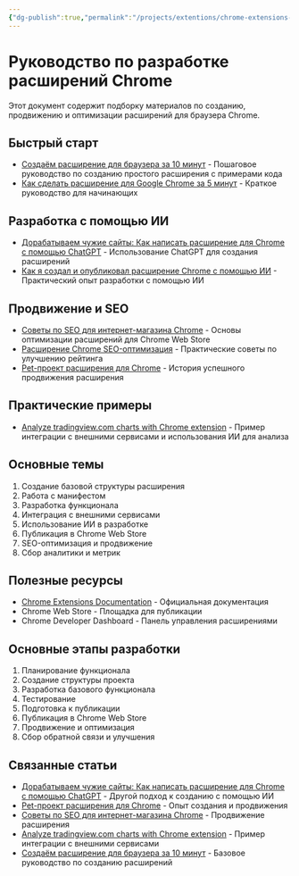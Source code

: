 ```yaml
---
{"dg-publish":true,"permalink":"/projects/extentions/chrome-extensions-development-guide/"}
---
```


# Руководство по разработке расширений Chrome

Этот документ содержит подборку материалов по созданию, продвижению и оптимизации расширений для браузера Chrome.

## Быстрый старт
- [Создаём расширение для браузера за 10 минут](Создаём%20расширение%20для%20браузера%20за%2010%20минут.md) - Пошаговое руководство по созданию простого расширения с примерами кода
- [Как сделать расширение для Google Chrome за 5 минут](Как%20сделать%20расширение%20для%20Google%20Chrome%20за%205%20минут%20—%20Лайфхакер.md) - Краткое руководство для начинающих

## Разработка с помощью ИИ
- [Дорабатываем чужие сайты: Как написать расширение для Chrome с помощью ChatGPT](Дорабатываем%20чужие%20сайты%20Как%20написать%20расширение%20для%20Chrome%20с%20помощью%20ChatGPT%20%20Хабр.md) - Использование ChatGPT для создания расширений
- [Как я создал и опубликовал расширение Chrome с помощью ИИ](Как%20я%20создал%20и%20опубликовал%20расширение%20Chrome%20с%20помощью%20ИИ%20-%20Сообщество%20DEV.md) - Практический опыт разработки с помощью ИИ

## Продвижение и SEO
- [Советы по SEO для интернет-магазина Chrome](Советы%20по%20SEO%20для%20интернет-магазина%20Chrome.md) - Основы оптимизации расширений для Chrome Web Store
- [Расширение Chrome SEO-оптимизация](Расширение%20Chrome%20SEO-оптимизация%20(легкие%20рейтинги)%20-%20LeadBlasta.md) - Практические советы по улучшению рейтинга
- [Pet-проект расширения для Chrome](Pet-проект%20расширения%20для%20Chrome%20как%20я%20вырастил%20аудиторию%20на%20100_%20и%20чему%20научился%20%20Хабр.md) - История успешного продвижения расширения

## Практические примеры
- [Analyze tradingview.com charts with Chrome extension](Analyze%20tradingview.com%20charts%20with%20Chrome%20extension,%20N8N%20and%20OpenAI%20%20n8n%20workflow%20template.md) - Пример интеграции с внешними сервисами и использования ИИ для анализа

## Основные темы
1. Создание базовой структуры расширения
2. Работа с манифестом
3. Разработка функционала
4. Интеграция с внешними сервисами
5. Использование ИИ в разработке
6. Публикация в Chrome Web Store
7. SEO-оптимизация и продвижение
8. Сбор аналитики и метрик

## Полезные ресурсы
- [Chrome Extensions Documentation](https://developer.chrome.com/docs/extensions/) - Официальная документация
- Chrome Web Store - Площадка для публикации
- Chrome Developer Dashboard - Панель управления расширениями

## Основные этапы разработки
1. Планирование функционала
2. Создание структуры проекта
3. Разработка базового функционала
4. Тестирование
5. Подготовка к публикации
6. Публикация в Chrome Web Store
7. Продвижение и оптимизация
8. Сбор обратной связи и улучшения

## Связанные статьи
- [Дорабатываем чужие сайты: Как написать расширение для Chrome с помощью ChatGPT](Дорабатываем%20чужие%20сайты%20Как%20написать%20расширение%20для%20Chrome%20с%20помощью%20ChatGPT%20%20Хабр.md) - Другой подход к созданию с помощью ИИ
- [Pet-проект расширения для Chrome](Pet-проект%20расширения%20для%20Chrome%20как%20я%20вырастил%20аудиторию%20на%20100_%20и%20чему%20научился%20%20Хабр.md) - Опыт создания и продвижения
- [Советы по SEO для интернет-магазина Chrome](Советы%20по%20SEO%20для%20интернет-магазина%20Chrome.md) - Продвижение расширения
- [Analyze tradingview.com charts with Chrome extension](Analyze%20tradingview.com%20charts%20with%20Chrome%20extension,%20N8N%20and%20OpenAI%20%20n8n%20workflow%20template.md) - Пример интеграции с внешними сервисами
- [Создаём расширение для браузера за 10 минут](Создаём%20расширение%20для%20браузера%20за%2010%20минут.md) - Базовое руководство по созданию расширений 